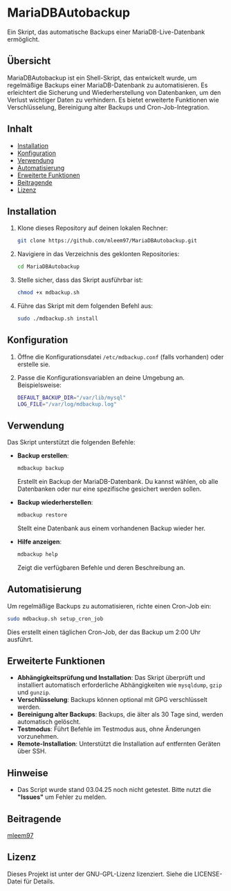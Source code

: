 # MariaDBAutobackup

Ein Skript, das automatische Backups einer MariaDB-Live-Datenbank ermöglicht.

## Übersicht

MariaDBAutobackup ist ein Shell-Skript, das entwickelt wurde, um regelmäßige Backups einer MariaDB-Datenbank zu automatisieren. Es erleichtert die Sicherung und Wiederherstellung von Datenbanken, um den Verlust wichtiger Daten zu verhindern. Es bietet erweiterte Funktionen wie Verschlüsselung, Bereinigung alter Backups und Cron-Job-Integration.

## Inhalt

- [Installation](#installation)
- [Konfiguration](#konfiguration)
- [Verwendung](#verwendung)
- [Automatisierung](#automatisierung)
- [Erweiterte Funktionen](#erweiterte-funktionen)
- [Beitragende](#beitragende)
- [Lizenz](#lizenz)

## Installation

1. Klone dieses Repository auf deinen lokalen Rechner:

    ```sh
    git clone https://github.com/mleem97/MariaDBAutobackup.git
    ```

2. Navigiere in das Verzeichnis des geklonten Repositories:

    ```sh
    cd MariaDBAutobackup
    ```

3. Stelle sicher, dass das Skript ausführbar ist:

    ```sh
    chmod +x mdbackup.sh
    ```

4. Führe das Skript mit dem folgenden Befehl aus:

    ```sh
    sudo ./mdbackup.sh install
    ```

## Konfiguration

1. Öffne die Konfigurationsdatei `/etc/mdbackup.conf` (falls vorhanden) oder erstelle sie.
2. Passe die Konfigurationsvariablen an deine Umgebung an. Beispielsweise:

    ```sh
    DEFAULT_BACKUP_DIR="/var/lib/mysql"
    LOG_FILE="/var/log/mdbackup.log"
    ```

## Verwendung

Das Skript unterstützt die folgenden Befehle:

- **Backup erstellen**:
  ```sh
  mdbackup backup
  ```
  Erstellt ein Backup der MariaDB-Datenbank. Du kannst wählen, ob alle Datenbanken oder nur eine spezifische gesichert werden sollen.

- **Backup wiederherstellen**:
  ```sh
  mdbackup restore
  ```
  Stellt eine Datenbank aus einem vorhandenen Backup wieder her.

- **Hilfe anzeigen**:
  ```sh
  mdbackup help
  ```
  Zeigt die verfügbaren Befehle und deren Beschreibung an.

## Automatisierung

Um regelmäßige Backups zu automatisieren, richte einen Cron-Job ein:

```sh
sudo mdbackup.sh setup_cron_job
```

Dies erstellt einen täglichen Cron-Job, der das Backup um 2:00 Uhr ausführt.

## Erweiterte Funktionen

- **Abhängigkeitsprüfung und Installation**: Das Skript überprüft und installiert automatisch erforderliche Abhängigkeiten wie `mysqldump`, `gzip` und `gunzip`.
- **Verschlüsselung**: Backups können optional mit GPG verschlüsselt werden.
- **Bereinigung alter Backups**: Backups, die älter als 30 Tage sind, werden automatisch gelöscht.
- **Testmodus**: Führt Befehle im Testmodus aus, ohne Änderungen vorzunehmen.
- **Remote-Installation**: Unterstützt die Installation auf entfernten Geräten über SSH.

## Hinweise
- Das Script wurde stand 03.04.25 noch nicht getestet. Bitte nutzt die **"Issues"** um Fehler zu melden. 

## Beitragende

[mleem97](https://github.com/mleem97)

## Lizenz

Dieses Projekt ist unter der GNU-GPL-Lizenz lizenziert. Siehe die LICENSE-Datei für Details.
